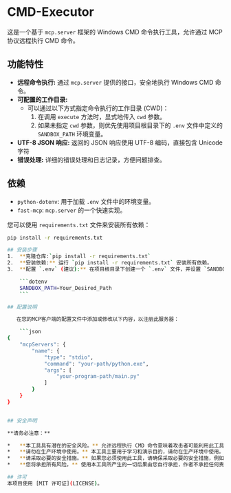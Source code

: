 # CMD-Executor
这是一个基于 `mcp.server` 框架的 Windows CMD 命令执行工具，允许通过 MCP 协议远程执行 CMD 命令。

## 功能特性

*   **远程命令执行:** 通过 `mcp.server` 提供的接口，安全地执行 Windows CMD 命令。
*   **可配置的工作目录:**
    *   可以通过以下方式指定命令执行的工作目录 (CWD)：
        1.  在调用 `execute` 方法时，显式地传入 `cwd` 参数。
        2.  如果未指定 `cwd` 参数，则优先使用项目根目录下的 `.env` 文件中定义的 `SANDBOX_PATH` 环境变量。
*   **UTF-8 JSON 响应:**  返回的 JSON 响应使用 UTF-8 编码，直接包含 Unicode 字符
*   **错误处理:**  详细的错误处理和日志记录，方便问题排查。

## 依赖

*   `python-dotenv`:  用于加载 `.env` 文件中的环境变量。
*   `fast-mcp`:  `mcp.server` 的一个快速实现。

您可以使用 `requirements.txt` 文件来安装所有依赖：

```bash
pip install -r requirements.txt

## 安装步骤
1.  **克隆仓库:`pip install -r requirements.txt` 
2.  **安装依赖:** 运行 `pip install -r requirements.txt` 安装所有依赖。
3.  **配置 `.env` (建议):** 在项目根目录下创建一个 `.env` 文件，并设置 `SANDBOX_PATH` 环境变量，以指定默认的工作目录：

    ```dotenv
    SANDBOX_PATH=Your_Desired_Path
    ```

## 配置说明

   在您的MCP客户端的配置文件中添加或修改以下内容，以注册此服务器：

    ```json
{
    "mcpServers": {
        "name": { 
            "type": "stdio",
            "command": "your-path/python.exe",
            "args": [
                "your-program-path/main.py"
            ]
        }
    }
}


## 安全声明

**请务必注意：**

*   **本工具具有潜在的安全风险。** 允许远程执行 CMD 命令意味着攻击者可能利用此工具执行恶意操作，例如修改系统文件、安装恶意软件等。
*   **请勿在生产环境中使用。** 本工具主要用于学习和演示目的，请勿在生产环境中使用。
*   **请采取必要的安全措施。** 如果您必须使用此工具，请确保采取必要的安全措施，例如限制访问权限、使用强密码、定期审查日志等。
*   **您将承担所有风险。** 使用本工具所产生的一切后果由您自行承担，作者不承担任何责任。

## 许可
本项目使用 [MIT 许可证](LICENSE)。
